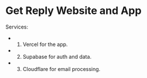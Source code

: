 # Get Reply Website and App

Services:

- 1. Vercel for the app.
- 2. Supabase for auth and data.
- 3. Cloudflare for email processing.
